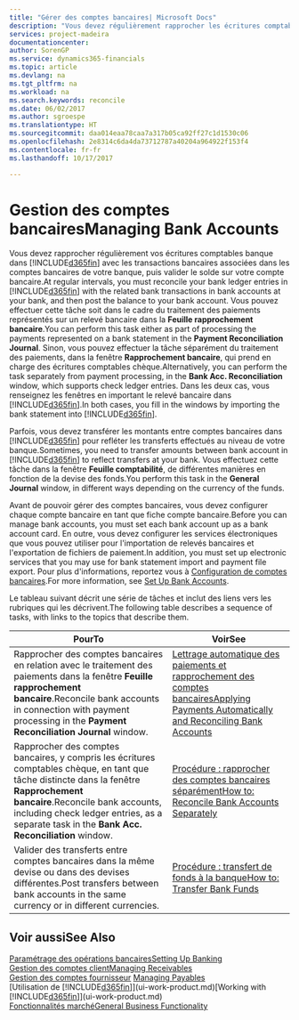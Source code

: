 ```yaml
---
title: "Gérer des comptes bancaires| Microsoft Docs"
description: "Vous devez régulièrement rapprocher les écritures comptables bancaires dans Financials des transactions bancaires associées à vos comptes bancaires."
services: project-madeira
documentationcenter: 
author: SorenGP
ms.service: dynamics365-financials
ms.topic: article
ms.devlang: na
ms.tgt_pltfrm: na
ms.workload: na
ms.search.keywords: reconcile
ms.date: 06/02/2017
ms.author: sgroespe
ms.translationtype: HT
ms.sourcegitcommit: daa014eaa78caa7a317b05ca92ff27c1d1530c06
ms.openlocfilehash: 2e8314c6da4da73712787a40204a964922f153f4
ms.contentlocale: fr-fr
ms.lasthandoff: 10/17/2017

---
```

# <a name="managing-bank-accounts"></a><span data-ttu-id="e9e03-103">Gestion des comptes bancaires</span><span class="sxs-lookup"><span data-stu-id="e9e03-103">Managing Bank Accounts</span></span>
<span data-ttu-id="e9e03-104">Vous devez rapprocher régulièrement vos écritures comptables banque dans [!INCLUDE[d365fin](includes/d365fin_md.md)] avec les transactions bancaires associées dans les comptes bancaires de votre banque, puis valider le solde sur votre compte bancaire.</span><span class="sxs-lookup"><span data-stu-id="e9e03-104">At regular intervals, you must reconcile your bank ledger entries in [!INCLUDE[d365fin](includes/d365fin_md.md)] with the related bank transactions in bank accounts at your bank, and then post the balance to your bank account.</span></span> <span data-ttu-id="e9e03-105">Vous pouvez effectuer cette tâche soit dans le cadre du traitement des paiements représentés sur un relevé bancaire dans la **Feuille rapprochement bancaire**.</span><span class="sxs-lookup"><span data-stu-id="e9e03-105">You can perform this task either as part of processing the payments represented on a bank statement in the **Payment Reconciliation Journal**.</span></span> <span data-ttu-id="e9e03-106">Sinon, vous pouvez effectuer la tâche séparément du traitement des paiements, dans la fenêtre **Rapprochement bancaire**, qui prend en charge des écritures comptables chèque.</span><span class="sxs-lookup"><span data-stu-id="e9e03-106">Alternatively, you can perform the task separately from payment processing, in the **Bank Acc. Reconciliation** window, which supports check ledger entries.</span></span> <span data-ttu-id="e9e03-107">Dans les deux cas, vous renseignez les fenêtres en important le relevé bancaire dans [!INCLUDE[d365fin](includes/d365fin_md.md)].</span><span class="sxs-lookup"><span data-stu-id="e9e03-107">In both cases, you fill in the windows by importing the bank statement into [!INCLUDE[d365fin](includes/d365fin_md.md)].</span></span>

<span data-ttu-id="e9e03-108">Parfois, vous devez transférer les montants entre comptes bancaires dans [!INCLUDE[d365fin](includes/d365fin_md.md)] pour refléter les transferts effectués au niveau de votre banque.</span><span class="sxs-lookup"><span data-stu-id="e9e03-108">Sometimes, you need to transfer amounts between bank account in [!INCLUDE[d365fin](includes/d365fin_md.md)] to reflect transfers at your bank.</span></span> <span data-ttu-id="e9e03-109">Vous effectuez cette tâche dans la fenêtre **Feuille comptabilité**, de différentes manières en fonction de la devise des fonds.</span><span class="sxs-lookup"><span data-stu-id="e9e03-109">You perform this task in the **General Journal** window, in different ways depending on the currency of the funds.</span></span>

<span data-ttu-id="e9e03-110">Avant de pouvoir gérer des comptes bancaires, vous devez configurer chaque compte bancaire en tant que fiche compte bancaire.</span><span class="sxs-lookup"><span data-stu-id="e9e03-110">Before you can manage bank accounts, you must set each bank account up as a bank account card.</span></span> <span data-ttu-id="e9e03-111">En outre, vous devez configurer les services électroniques que vous pouvez utiliser pour l'importation de relevés bancaires et l'exportation de fichiers de paiement.</span><span class="sxs-lookup"><span data-stu-id="e9e03-111">In addition, you must set up electronic services that you may use for bank statement import and payment file export.</span></span> <span data-ttu-id="e9e03-112">Pour plus d'informations, reportez vous à [Configuration de comptes bancaires](bank-setup-banking.md).</span><span class="sxs-lookup"><span data-stu-id="e9e03-112">For more information, see [Set Up Bank Accounts](bank-setup-banking.md).</span></span>

<span data-ttu-id="e9e03-113">Le tableau suivant décrit une série de tâches et inclut des liens vers les rubriques qui les décrivent.</span><span class="sxs-lookup"><span data-stu-id="e9e03-113">The following table describes a sequence of tasks, with links to the topics that describe them.</span></span>

| <span data-ttu-id="e9e03-114">Pour</span><span class="sxs-lookup"><span data-stu-id="e9e03-114">To</span></span> | <span data-ttu-id="e9e03-115">Voir</span><span class="sxs-lookup"><span data-stu-id="e9e03-115">See</span></span> |
| --- | --- |
| <span data-ttu-id="e9e03-116">Rapprocher des comptes bancaires en relation avec le traitement des paiements dans la fenêtre **Feuille rapprochement bancaire**.</span><span class="sxs-lookup"><span data-stu-id="e9e03-116">Reconcile bank accounts in connection with payment processing in the **Payment Reconciliation Journal** window.</span></span> |[<span data-ttu-id="e9e03-117">Lettrage automatique des paiements et rapprochement des comptes bancaires</span><span class="sxs-lookup"><span data-stu-id="e9e03-117">Applying Payments Automatically and Reconciling Bank Accounts</span></span>](receivables-apply-payments-auto-reconcile-bank-accounts.md) |
| <span data-ttu-id="e9e03-118">Rapprocher des comptes bancaires, y compris les écritures comptables chèque, en tant que tâche distincte dans la fenêtre **Rapprochement bancaire**.</span><span class="sxs-lookup"><span data-stu-id="e9e03-118">Reconcile bank accounts, including check ledger entries, as a separate task in the **Bank Acc. Reconciliation** window.</span></span> |[<span data-ttu-id="e9e03-119">Procédure : rapprocher des comptes bancaires séparément</span><span class="sxs-lookup"><span data-stu-id="e9e03-119">How to: Reconcile Bank Accounts Separately</span></span>](bank-how-reconcile-bank-accounts-separately.md) |
| <span data-ttu-id="e9e03-120">Valider des transferts entre comptes bancaires dans la même devise ou dans des devises différentes.</span><span class="sxs-lookup"><span data-stu-id="e9e03-120">Post transfers between bank accounts in the same currency or in different currencies.</span></span> |[<span data-ttu-id="e9e03-121">Procédure : transfert de fonds à la banque</span><span class="sxs-lookup"><span data-stu-id="e9e03-121">How to: Transfer Bank Funds</span></span>](bank-how-transfer-bank-funds.md) |

## <a name="see-also"></a><span data-ttu-id="e9e03-122">Voir aussi</span><span class="sxs-lookup"><span data-stu-id="e9e03-122">See Also</span></span>
[<span data-ttu-id="e9e03-123">Paramétrage des opérations bancaires</span><span class="sxs-lookup"><span data-stu-id="e9e03-123">Setting Up Banking</span></span>](bank-setup-banking.md)  
[<span data-ttu-id="e9e03-124">Gestion des comptes client</span><span class="sxs-lookup"><span data-stu-id="e9e03-124">Managing Receivables</span></span>](receivables-manage-receivables.md)  
<span data-ttu-id="e9e03-125">[Gestion des comptes fournisseur](payables-manage-payables.md)  </span><span class="sxs-lookup"><span data-stu-id="e9e03-125">[Managing Payables](payables-manage-payables.md)  </span></span>  
<span data-ttu-id="e9e03-126">[Utilisation de [!INCLUDE[d365fin](includes/d365fin_md.md)]](ui-work-product.md)</span><span class="sxs-lookup"><span data-stu-id="e9e03-126">[Working with [!INCLUDE[d365fin](includes/d365fin_md.md)]](ui-work-product.md)</span></span>  
[<span data-ttu-id="e9e03-127">Fonctionnalités marché</span><span class="sxs-lookup"><span data-stu-id="e9e03-127">General Business Functionality</span></span>](ui-across-business-areas.md)  

